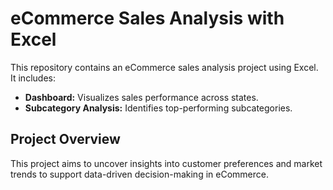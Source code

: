 # eCommerce Sales Analysis with Excel

This repository contains an eCommerce sales analysis project using Excel. It includes:

- **Dashboard:** Visualizes sales performance across states.
- **Subcategory Analysis:** Identifies top-performing subcategories.

## Project Overview

This project aims to uncover insights into customer preferences and market trends to support data-driven decision-making in eCommerce.
